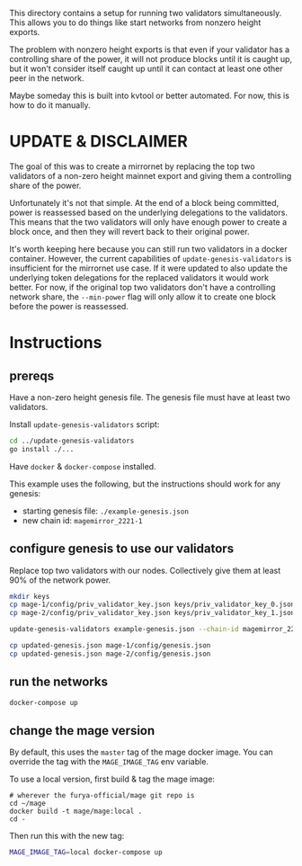 This directory contains a setup for running two validators simultaneously.
This allows you to do things like start networks from nonzero height exports.

The problem with nonzero height exports is that even if your validator has a controlling share of the power, it will not produce blocks until it is caught up, but it won't consider itself caught up until it can contact at least one other peer in the network.

Maybe someday this is built into kvtool or better automated. For now, this is how to do it manually.

# UPDATE & DISCLAIMER

The goal of this was to create a mirrornet by replacing the top two validators of a non-zero height
mainnet export and giving them a controlling share of the power.

Unfortunately it's not that simple. At the end of a block being committed, power is reassessed based
on the underlying delegations to the validators. This means that the two validators will only have
enough power to create a block once, and then they will revert back to their original power.

It's worth keeping here because you can still run two validators in a docker container. However,
the current capabilities of `update-genesis-validators` is insufficient for the mirrornet use case.
If it were updated to also update the underlying token delegations for the replaced validators it
would work better. For now, if the original top two validators don't have a controlling network share,
the `--min-power` flag will only allow it to create one block before the power is reassessed.

# Instructions

## prereqs
Have a non-zero height genesis file. The genesis file must have at least two validators.

Install `update-genesis-validators` script:
```sh
cd ../update-genesis-validators
go install ./...
```

Have `docker` & `docker-compose` installed.

This example uses the following, but the instructions should work for any genesis:
* starting genesis file: `./example-genesis.json`
* new chain id: `magemirror_2221-1`

## configure genesis to use our validators
Replace top two validators with our nodes. Collectively give them at least 90% of the network power.
```sh
mkdir keys
cp mage-1/config/priv_validator_key.json keys/priv_validator_key_0.json
cp mage-2/config/priv_validator_key.json keys/priv_validator_key_1.json

update-genesis-validators example-genesis.json --chain-id magemirror_2221-1 --min-power .9

cp updated-genesis.json mage-1/config/genesis.json
cp updated-genesis.json mage-2/config/genesis.json
```

## run the networks
```sh
docker-compose up
```

## change the mage version
By default, this uses the `master` tag of the mage docker image.
You can override the tag with the `MAGE_IMAGE_TAG` env variable.

To use a local version, first build & tag the mage image:
```
# wherever the furya-official/mage git repo is
cd ~/mage
docker build -t mage/mage:local .
cd -
```

Then run this with the new tag:
```sh
MAGE_IMAGE_TAG=local docker-compose up
```
